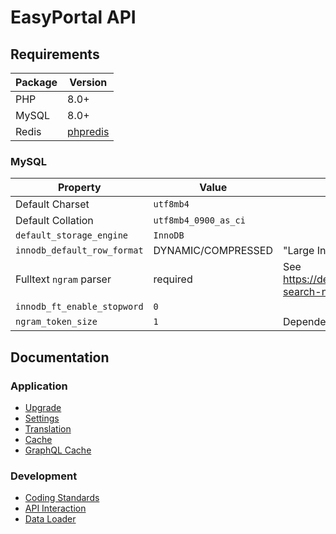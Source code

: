 # EasyPortal API

## Requirements

| Package    | Version                                          |
|------------|--------------------------------------------------|
| PHP        | 8.0+                                             |
| MySQL      | 8.0+                                             |
| Redis      | [phpredis](https://github.com/phpredis/phpredis) |

### MySQL

| Property                     | Value                | Description                                                            |
|------------------------------|----------------------|------------------------------------------------------------------------|
| Default Charset              | `utf8mb4`            |                                                                        |
| Default Collation            | `utf8mb4_0900_as_ci` |                                                                        |
| `default_storage_engine`     | `InnoDB`             |                                                                        |
| `innodb_default_row_format`  | DYNAMIC/COMPRESSED   | "Large Index Key Prefix Support" required                              |
| Fulltext `ngram` parser      | required             | See https://dev.mysql.com/doc/refman/8.0/en/fulltext-search-ngram.html |
| `innodb_ft_enable_stopword`  | `0`                  |                                                                        |
| `ngram_token_size`           | `1`                  | Depended on min searchable word length.                                |

## Documentation

### Application

* [Upgrade](./docs/Upgrade.md)
* [Settings](./docs/Application-Settings.md)
* [Translation](./docs/Application-Translation.md)
* [Cache](./docs/Application-Cache.md)
* [GraphQL Cache](./docs/Application-GraphQL-Cache.md)

### Development

* [Coding Standards](./docs/Coding-Standards.md)
* [API Interaction](./docs/API-Interaction.md)
* [Data Loader](./docs/DataLoader.md)
